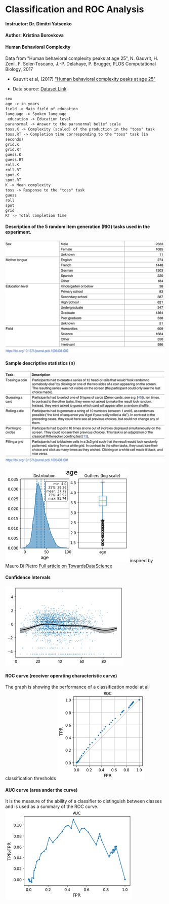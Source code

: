 # Classification and ROC Analysis

#### Instructor: Dr. Dimitri Yatsenko
#### Author: Kristina Borovkova
#### Human Behavioral Complexity 

Data from "Human behavioral complexity peaks at age 25", N. Gauvrit, H. Zenil, F. Soler-Toscano, J.-P. Delahaye, P. Brugger, PLOS Computational Biology, 2017

- Gauvrit et al, (2017) ["Human behavioral complexity peaks at age 25"](https://doi.org/10.1371/journal.pcbi.1005408) 

- Data source: [Dataset Link](https://github.com/algorithmicnaturelab/HumanBehavioralComplexity)


```
sex
age -> in years
field -> Main field of education
language -> Spoken language
 education -> Education level
paranormal -> Answer to the paranormal belief scale
toss.K -> Complexity (scaled) of the production in the "toss" task
toss.RT -> Completion time corresponding to the "toss" task (in seconds)
grid.K
grid.RT
guess.K
guess.RT
roll.K
roll.RT
spot.K
spot.RT
K -> Mean complexity
toss -> Response to the "toss" task
guess
roll
spot
grid
RT -> Total completion time
```
#### Description of the 5 random item generation (RIG) tasks used in the experiment.
![image.png](Picture1.png)

#### Sample descriptive statistics (n)

![image.png](Picture2.png)

![image.png](Picture3.png)
inspired by Mauro Di Pietro
[Full article on TowardsDataScience](https://towardsdatascience.com/machine-learning-with-python-classification-complete-tutorial-d2c99dc524ec)

#### Confidence Intervals 
![image.png](Picture4.png)

#### ROC curve (receiver operating characteristic curve) 
The graph is showing the performance of a classification model at all classification thresholds
![image.png](roc.png)

#### AUC curve (area ander the curve) 
It is the measure of the ability of a classifier to distinguish between classes and is used as a summary of the ROC curve.
![image.png](auc.png)
